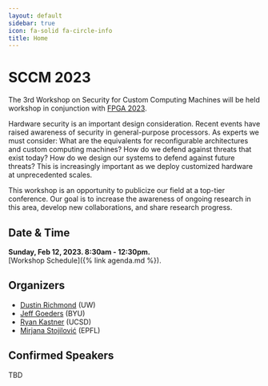 ```yaml
---
layout: default
sidebar: true
icon: fa-solid fa-circle-info
title: Home
---
```


# SCCM 2023

The 3rd Workshop on Security for Custom Computing Machines will be held workshop in conjunction with [FPGA 2023](https://www.isfpga.org/). 

Hardware security is an important design consideration. Recent events have raised awareness of security in general-purpose processors. As experts we must consider: What are the equivalents for reconfigurable architectures and custom computing machines? How do we defend against threats that exist today? How do we design our systems to defend against future threats? This is increasingly important as we deploy customized hardware at unprecedented scales.

This workshop is an opportunity to publicize our field at a top-tier conference. Our goal is to increase the awareness of ongoing research in this area, develop new collaborations, and share research progress.

## Date & Time
**Sunday, Feb 12, 2023.  8:30am - 12:30pm.**  
[Workshop Schedule]({% link agenda.md %}).

## Organizers
* [Dustin Richmond](https://www.dustinrichmond.com/) (UW)
* [Jeff Goeders](https://ece.byu.edu/directory/jeff-goeders) (BYU)
* [Ryan Kastner](https://kastner.ucsd.edu/) (UCSD)
* [Mirjana Stojilović](https://mirjanastojilovic.github.io/) (EPFL)

## Confirmed Speakers

TBD